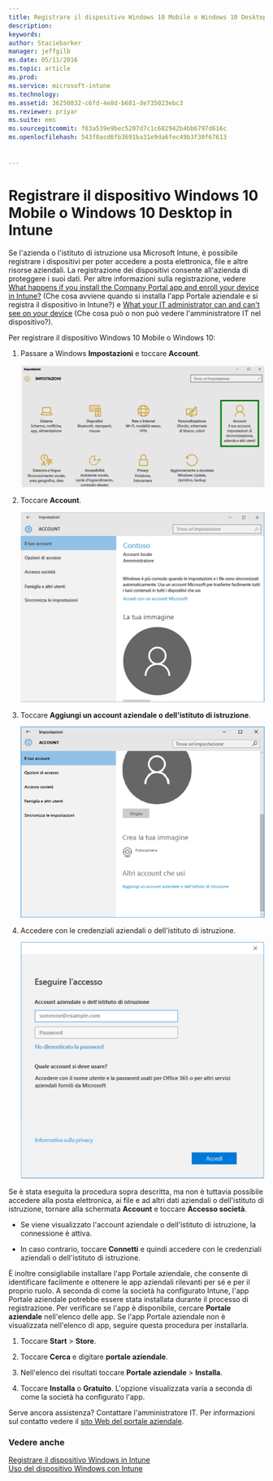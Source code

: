 ```yaml
---
title: Registrare il dispositivo Windows 10 Mobile o Windows 10 Desktop in Intune | Microsoft Intune
description: 
keywords: 
author: Staciebarker
manager: jeffgilb
ms.date: 05/11/2016
ms.topic: article
ms.prod: 
ms.service: microsoft-intune
ms.technology: 
ms.assetid: 36250832-c6fd-4e8d-b681-de735023ebc3
ms.reviewer: priyar
ms.suite: ems
ms.sourcegitcommit: f83a539e9bec5207d7c1c682942b4bb6797d616c
ms.openlocfilehash: 543f0acd6fb3691ba31e9da6fec49b3f30f67613


---
```



# Registrare il dispositivo Windows 10 Mobile o Windows 10 Desktop in Intune

Se l'azienda o l'istituto di istruzione usa Microsoft Intune, è possibile registrare i dispositivi per poter accedere a posta elettronica, file e altre risorse aziendali. La registrazione dei dispositivi consente all'azienda di proteggere i suoi dati. Per altre informazioni sulla registrazione, vedere [What happens if you install the Company Portal app and enroll your device in Intune?](what-happens-if-you-install-the-company-portal-app-and-enroll-your-device-in-intune-windows.md) (Che cosa avviene quando si installa l'app Portale aziendale e si registra il dispositivo in Intune?) e [What your IT administrator can and can't see on your device](what-can-your-it-administrator-see-when-you-enroll-your-device-in-intune-windows.md) (Che cosa può o non può vedere l'amministratore IT nel dispositivo?).


Per registrare il dispositivo Windows 10 Mobile o Windows 10:

1.  Passare a Windows **Impostazioni** e toccare **Account**.

    ![settings-accounts](./media/W10-enroll-1-settings-accounts.png)

2.  Toccare **Account**.

    ![your-account](./media/W10-enroll-2-accounts-your-account.png)

3.  Toccare **Aggiungi un account aziendale o dell'istituto di istruzione**.

    ![add-work-school-account](./media/W10-enroll-3-add-work-school-acct.png)

4.  Accedere con le credenziali aziendali o dell'istituto di istruzione.

    ![sign-in](./media/W10-enroll-4-sign-in.png)

Se è stata eseguita la procedura sopra descritta, ma non è tuttavia possibile accedere alla posta elettronica, ai file e ad altri dati aziendali o dell'istituto di istruzione, tornare alla schermata **Account** e toccare **Accesso società**.

-   Se viene visualizzato l'account aziendale o dell'istituto di istruzione, la connessione è attiva.

-   In caso contrario, toccare **Connetti** e quindi accedere con le credenziali aziendali o dell'istituto di istruzione.

È inoltre consigliabile installare l'app Portale aziendale, che consente di identificare facilmente e ottenere le app aziendali rilevanti per sé e per il proprio ruolo. A seconda di come la società ha configurato Intune, l'app Portale aziendale potrebbe essere stata installata durante il processo di registrazione. Per verificare se l'app è disponibile, cercare **Portale aziendale** nell'elenco delle app. Se l'app Portale aziendale non è visualizzata nell'elenco di app, seguire questa procedura per installarla.

1.  Toccare **Start** &gt; **Store**.

2.  Toccare **Cerca** e digitare **portale aziendale**.

3.  Nell'elenco dei risultati toccare **Portale aziendale** &gt; **Installa**.

4.  Toccare **Installa** o **Gratuito**. L'opzione visualizzata varia a seconda di come la società ha configurato l'app.

Serve ancora assistenza? Contattare l'amministratore IT. Per informazioni sul contatto vedere il [sito Web del portale aziendale](http://portal.manage.microsoft.com).

### Vedere anche
[Registrare il dispositivo Windows in Intune](enroll-your-device-in-intune-windows.md)</br>
[Uso del dispositivo Windows con Intune](using-your-windows-device-with-intune.md)




<!--HONumber=Jun16_HO2-->


